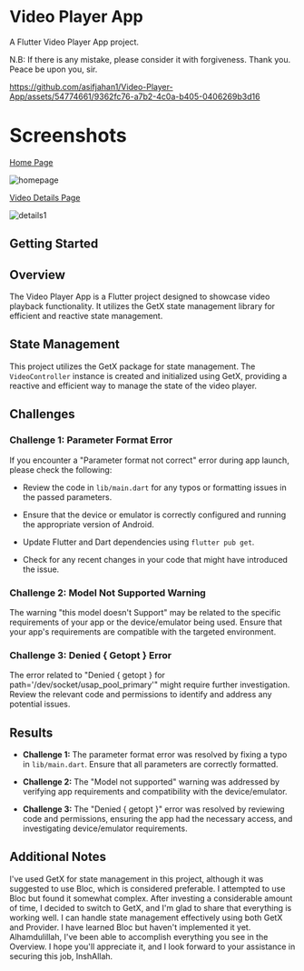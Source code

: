 # Video Player App

A Flutter Video Player App project.

N.B: If there is any mistake, please consider it with forgiveness. Thank you. Peace be upon you, sir.

https://github.com/asifjahan1/Video-Player-App/assets/54774661/9362fc76-a7b2-4c0a-b405-0406269b3d16

# <span style="font-size:larger;">Screenshots</span>

[Home Page](https://github.com/asifjahan1/Video-Player-App)

![homepage](https://github.com/asifjahan1/Video-Player-App/assets/54774661/4d178410-769d-46e6-8e1f-2a6b5410a4bd)

[Video Details Page](https://github.com/asifjahan1/Video-Player-App)

![details1](https://github.com/asifjahan1/Video-Player-App/assets/54774661/c99abd03-9793-4e20-8eda-b0aeff9d75a7)


## Getting Started
## Overview

The Video Player App is a Flutter project designed to showcase video playback functionality. It utilizes the GetX state management library for efficient and reactive state management.

## State Management

This project utilizes the GetX package for state management. The `VideoController` instance is created and initialized using GetX, providing a reactive and efficient way to manage the state of the video player.

## Challenges

### Challenge 1: Parameter Format Error

If you encounter a "Parameter format not correct" error during app launch, please check the following:

- Review the code in `lib/main.dart` for any typos or formatting issues in the passed parameters.

- Ensure that the device or emulator is correctly configured and running the appropriate version of Android.

- Update Flutter and Dart dependencies using `flutter pub get`.

- Check for any recent changes in your code that might have introduced the issue.

### Challenge 2: Model Not Supported Warning

The warning "this model doesn't Support" may be related to the specific requirements of your app or the device/emulator being used. Ensure that your app's requirements are compatible with the targeted environment.

### Challenge 3: Denied { Getopt } Error

The error related to "Denied { getopt } for path='/dev/socket/usap_pool_primary'" might require further investigation. Review the relevant code and permissions to identify and address any potential issues.

## Results

- **Challenge 1:** The parameter format error was resolved by fixing a typo in `lib/main.dart`. Ensure that all parameters are correctly formatted.

- **Challenge 2:** The "Model not supported" warning was addressed by verifying app requirements and compatibility with the device/emulator.

- **Challenge 3:** The "Denied { getopt }" error was resolved by reviewing code and permissions, ensuring the app had the necessary access, and investigating device/emulator requirements.

## Additional Notes

I've used GetX for state management in this project, although it was suggested to use Bloc, which is considered preferable. I attempted to use Bloc but found it somewhat complex. After investing a considerable amount of time, I decided to switch to GetX, and I'm glad to share that everything is working well. I can handle state management effectively using both GetX and Provider. I have learned Bloc but haven't implemented it yet. Alhamdulillah, I've been able to accomplish everything you see in the Overview. I hope you'll appreciate it, and I look forward to your assistance in securing this job, InshAllah.
